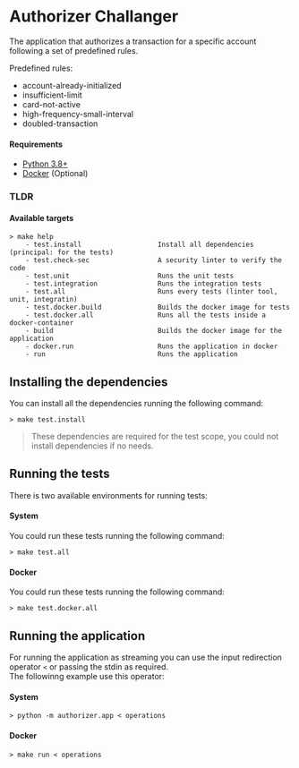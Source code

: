 # Authorizer Challanger
The application that authorizes a transaction for a specific account following a set of predefined rules.

Predefined rules:
- account-already-initialized
- insufficient-limit
- card-not-active
- high-frequency-small-interval
- doubled-transaction

#### Requirements
- [Python 3.8+](https://www.python.org/downloads/)
- [Docker](https://www.docker.com/get-started) (Optional)


### TLDR
#### Available targets
```shell
> make help
	- test.install                   Install all dependencies (principal: for the tests)
	- test.check-sec                 A security linter to verify the code
	- test.unit                      Runs the unit tests
	- test.integration               Runs the integration tests
	- test.all                       Runs every tests (linter tool, unit, integratin)
	- test.docker.build              Builds the docker image for tests
	- test.docker.all                Runs all the tests inside a docker-container
	- build                          Builds the docker image for the application
	- docker.run                     Runs the application in docker
	- run                            Runs the application
```

## Installing the dependencies

You can install all the dependencies running the following command:
```shell
> make test.install
```
> These dependencies are required for the test scope, you could not install dependencies if no needs.

## Running the tests
There is two available environments for running tests:

#### System
You could run these tests running the following command:
```shell
> make test.all
```

#### Docker
You could run these tests running the following command:
```shell
> make test.docker.all
```

## Running the application
For running the application as streaming you can use the input redirection operator `<` or passing the stdin as required.\
The followinng example use this operator:

#### System
```shell
> python -m authorizer.app < operations
```

#### Docker
```shell
> make run < operations
```
